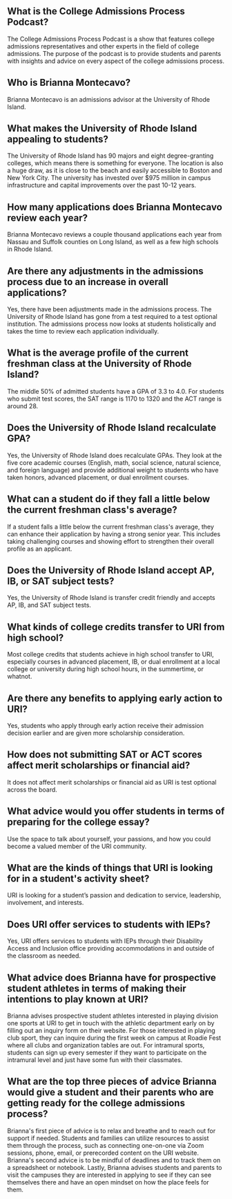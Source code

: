 ## What is the College Admissions Process Podcast?
The College Admissions Process Podcast is a show that features college admissions representatives and other experts in the field of college admissions. The purpose of the podcast is to provide students and parents with insights and advice on every aspect of the college admissions process. 

## Who is Brianna Montecavo?
Brianna Montecavo is an admissions advisor at the University of Rhode Island. 

## What makes the University of Rhode Island appealing to students?
The University of Rhode Island has 90 majors and eight degree-granting colleges, which means there is something for everyone. The location is also a huge draw, as it is close to the beach and easily accessible to Boston and New York City. The university has invested over $975 million in campus infrastructure and capital improvements over the past 10-12 years. 

## How many applications does Brianna Montecavo review each year?
Brianna Montecavo reviews a couple thousand applications each year from Nassau and Suffolk counties on Long Island, as well as a few high schools in Rhode Island. 

## Are there any adjustments in the admissions process due to an increase in overall applications?
Yes, there have been adjustments made in the admissions process. The University of Rhode Island has gone from a test required to a test optional institution. The admissions process now looks at students holistically and takes the time to review each application individually. 

## What is the average profile of the current freshman class at the University of Rhode Island?
The middle 50% of admitted students have a GPA of 3.3 to 4.0. For students who submit test scores, the SAT range is 1170 to 1320 and the ACT range is around 28. 

## Does the University of Rhode Island recalculate GPA?
Yes, the University of Rhode Island does recalculate GPAs. They look at the five core academic courses (English, math, social science, natural science, and foreign language) and provide additional weight to students who have taken honors, advanced placement, or dual enrollment courses. 

## What can a student do if they fall a little below the current freshman class's average?
If a student falls a little below the current freshman class's average, they can enhance their application by having a strong senior year. This includes taking challenging courses and showing effort to strengthen their overall profile as an applicant. 

## Does the University of Rhode Island accept AP, IB, or SAT subject tests?
Yes, the University of Rhode Island is transfer credit friendly and accepts AP, IB, and SAT subject tests.

## What kinds of college credits transfer to URI from high school?
Most college credits that students achieve in high school transfer to URI, especially courses in advanced placement, IB, or dual enrollment at a local college or university during high school hours, in the summertime, or whatnot.

## Are there any benefits to applying early action to URI? 
Yes, students who apply through early action receive their admission decision earlier and are given more scholarship consideration.

## How does not submitting SAT or ACT scores affect merit scholarships or financial aid? 
It does not affect merit scholarships or financial aid as URI is test optional across the board.

## What advice would you offer students in terms of preparing for the college essay? 
Use the space to talk about yourself, your passions, and how you could become a valued member of the URI community.

## What are the kinds of things that URI is looking for in a student's activity sheet? 
URI is looking for a student’s passion and dedication to service, leadership, involvement, and interests.

## Does URI offer services to students with IEPs? 
Yes, URI offers services to students with IEPs through their Disability Access and Inclusion office providing accommodations in and outside of the classroom as needed.

## What advice does Brianna have for prospective student athletes in terms of making their intentions to play known at URI?
Brianna advises prospective student athletes interested in playing division one sports at URI to get in touch with the athletic department early on by filling out an inquiry form on their website. For those interested in playing club sport, they can inquire during the first week on campus at Roadie Fest where all clubs and organization tables are out. For intramural sports, students can sign up every semester if they want to participate on the intramural level and just have some fun with their classmates.

## What are the top three pieces of advice Brianna would give a student and their parents who are getting ready for the college admissions process?
Brianna's first piece of advice is to relax and breathe and to reach out for support if needed. Students and families can utilize resources to assist them through the process, such as connecting one-on-one via Zoom sessions, phone, email, or prerecorded content on the URI website. Brianna's second advice is to be mindful of deadlines and to track them on a spreadsheet or notebook. Lastly, Brianna advises students and parents to visit the campuses they are interested in applying to see if they can see themselves there and have an open mindset on how the place feels for them.

